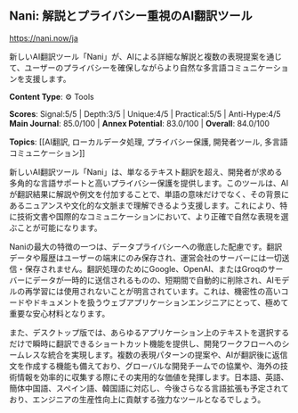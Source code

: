 ## Nani: 解説とプライバシー重視のAI翻訳ツール

https://nani.now/ja

新しいAI翻訳ツール「Nani」が、AIによる詳細な解説と複数の表現提案を通じて、ユーザーのプライバシーを確保しながらより自然な多言語コミュニケーションを支援します。

**Content Type**: ⚙️ Tools

**Scores**: Signal:5/5 | Depth:3/5 | Unique:4/5 | Practical:5/5 | Anti-Hype:4/5
**Main Journal**: 85.0/100 | **Annex Potential**: 83.0/100 | **Overall**: 84.0/100

**Topics**: [[AI翻訳, ローカルデータ処理, プライバシー保護, 開発者ツール, 多言語コミュニケーション]]

新しいAI翻訳ツール「Nani」は、単なるテキスト翻訳を超え、開発者が求める多角的な言語サポートと高いプライバシー保護を提供します。このツールは、AIが翻訳結果に解説や例文を付加することで、単語の意味だけでなく、その背景にあるニュアンスや文化的な文脈まで理解できるよう支援します。これにより、特に技術文書や国際的なコミュニケーションにおいて、より正確で自然な表現を選ぶことが可能になります。

Naniの最大の特徴の一つは、データプライバシーへの徹底した配慮です。翻訳データや履歴はユーザーの端末にのみ保存され、運営会社のサーバーには一切送信・保存されません。翻訳処理のためにGoogle、OpenAI、またはGroqのサーバーにデータが一時的に送信されるものの、短期間で自動的に削除され、AIモデルの再学習には使用されないことが明言されています。これは、機密性の高いコードやドキュメントを扱うウェブアプリケーションエンジニアにとって、極めて重要な安心材料となります。

また、デスクトップ版では、あらゆるアプリケーション上のテキストを選択するだけで瞬時に翻訳できるショートカット機能を提供し、開発ワークフローへのシームレスな統合を実現します。複数の表現パターンの提案や、AIが翻訳後に返信文を作成する機能も備えており、グローバルな開発チームでの協業や、海外の技術情報を効率的に収集する際にその実用的な価値を発揮します。日本語、英語、簡体中国語、スペイン語、韓国語に対応し、今後さらなる言語拡張も予定されており、エンジニアの生産性向上に貢献する強力なツールとなるでしょう。